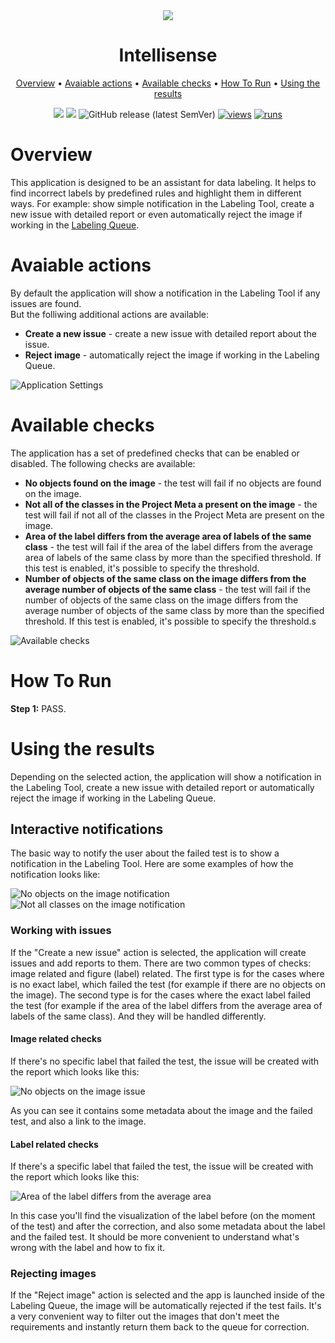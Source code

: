 <div align="center" markdown>
<img src="POSTER_HERE"/>  

# Intellisense

<p align="center">
  <a href="#Overview">Overview</a> •
  <a href="#Avaiable actions">Avaiable actions</a> •
  <a href="#Available checks">Available checks</a> •
  <a href="#How-To-Run">How To Run</a> •
  <a href="#Using the results">Using the results</a>
</p>

[![](https://img.shields.io/badge/supervisely-ecosystem-brightgreen)](https://ecosystem.supervise.ly/apps/supervisely-ecosystem/intellisense)
[![](https://img.shields.io/badge/slack-chat-green.svg?logo=slack)](https://supervise.ly/slack)
![GitHub release (latest SemVer)](https://img.shields.io/github/v/release/supervisely-ecosystem/intellisense)
[![views](https://app.supervise.ly/img/badges/views/supervisely-ecosystem/intellisense.png)](https://supervise.ly)
[![runs](https://app.supervise.ly/img/badges/runs/supervisely-ecosystem/intellisense.png)](https://supervise.ly)

</div>

# Overview
This application is designed to be an assistant for data labeling. It helps to find incorrect labels by predefined rules and highlight them in different ways. For example: show simple notification in the Labeling Tool, create a new issue with detailed report or even automatically reject the image if working in the [Labeling Queue](https://supervisely.com/blog/labeling-queues/).<br>

# Avaiable actions
By default the application will show a notification in the Labeling Tool if any issues are found.<br>
But the folliwing additional actions are available:<br>

- **Create a new issue** - create a new issue with detailed report about the issue.
- **Reject image** - automatically reject the image if working in the Labeling Queue.

![Application Settings](URL_HERE)

# Available checks
The application has a set of predefined checks that can be enabled or disabled. The following checks are available:<br>

- **No objects found on the image** - the test will fail if no objects are found on the image.
- **Not all of the classes in the Project Meta a present on the image** - the test will fail if not all of the classes in the Project Meta are present on the image.
- **Area of the label differs from the average area of labels of the same class** - the test will fail if the area of the label differs from the average area of labels of the same class by more than the specified threshold. If this test is enabled, it's possible to specify the threshold.
- **Number of objects of the same class on the image differs from the average number of objects of the same class** - the test will fail if the number of objects of the same class on the image differs from the average number of objects of the same class by more than the specified threshold. If this test is enabled, it's possible to specify the threshold.s

![Available checks](URL_HERE)

# How To Run
**Step 1:** PASS.

# Using the results
Depending on the selected action, the application will show a notification in the Labeling Tool, create a new issue with detailed report or automatically reject the image if working in the Labeling Queue.

## Interactive notifications
The basic way to notify the user about the failed test is to show a notification in the Labeling Tool. Here are some examples of how the notification looks like:

![No objects on the image notification](URL_HERE)
![Not all classes on the image notification](URL_HERE)

### Working with issues
If the "Create a new issue" action is selected, the application will create issues and add reports to them. There are two common types of checks: image related and figure (label) related. The first type is for the cases where is no exact label, which failed the test (for example if there are no objects on the image). The second type is for the cases where the exact label failed the test (for example if the area of the label differs from the average area of labels of the same class). And they will be handled differently.

#### Image related checks
If there's no specific label that failed the test, the issue will be created with the report which looks like this:

![No objects on the image issue](URL_HERE)

As you can see it contains some metadata about the image and the failed test, and also a link to the image.

#### Label related checks
If there's a specific label that failed the test, the issue will be created with the report which looks like this:

![Area of the label differs from the average area](URL_HERE)

In this case you'll find the visualization of the label before (on the moment of the test) and after the correction, and also some metadata about the label and the failed test. It should be more convenient to understand what's wrong with the label and how to fix it.

### Rejecting images
If the "Reject image" action is selected and the app is launched inside of the Labeling Queue, the image will be automatically rejected if the test fails. It's a very convenient way to filter out the images that don't meet the requirements and instantly return them back to the queue for correction.